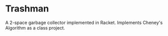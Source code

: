 # Trashman
A 2-space garbage collector implemented in Racket. Implements Cheney's Algorithm as a class project.
